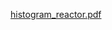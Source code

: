 [histogram_reactor.pdf](https://github.com/mehmetakifkoz/CENG2001-C-Programming/files/9125154/histogram_reactor.pdf)
